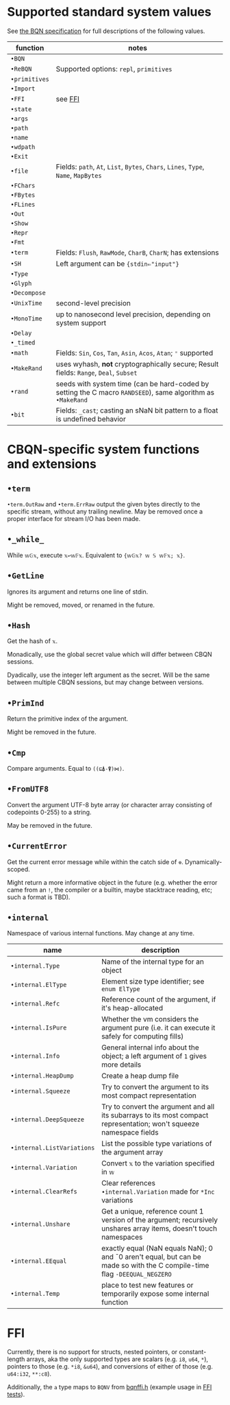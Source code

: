# Supported standard system values

See [the BQN specification](https://mlochbaum.github.io/BQN/spec/system.html) for full descriptions of the following values.

| function      | notes |
|---------------|-------|
| `•BQN`        | |
| `•ReBQN`      | Supported options: `repl`, `primitives` |
| `•primitives` | |
| `•Import`     | |
| `•FFI`        | see [FFI](#ffi) |
| `•state`      | |
| `•args`       | |
| `•path`       | |
| `•name`       | |
| `•wdpath`     | |
| `•Exit`       | |
| `•file`       | Fields: `path`, `At`, `List`, `Bytes`, `Chars`, `Lines`, `Type`, `Name`, `MapBytes` |
| `•FChars`     | |
| `•FBytes`     | |
| `•FLines`     | |
| `•Out`        | |
| `•Show`       | |
| `•Repr`       | |
| `•Fmt`        | |
| `•term`       | Fields: `Flush`, `RawMode`, `CharB`, `CharN`; has extensions |
| `•SH`         | Left argument can be `{stdin⇐"input"}` |
| `•Type`       | |
| `•Glyph`      | |
| `•Decompose`  | |
| `•UnixTime`   | second-level precision |
| `•MonoTime`   | up to nanosecond level precision, depending on system support |
| `•Delay`      | |
| `•_timed`     | |
| `•math`       | Fields: `Sin`, `Cos`, `Tan`, `Asin`, `Acos`, `Atan`; `⁼` supported |
| `•MakeRand`   | uses wyhash, **not** cryptographically secure; Result fields: `Range`, `Deal`, `Subset` |
| `•rand`       | seeds with system time (can be hard-coded by setting the C macro `RANDSEED`), same algorithm as `•MakeRand` |
| `•bit`        | Fields: `_cast`; casting an sNaN bit pattern to a float is undefined behavior |

# CBQN-specific system functions and extensions

## `•term`

`•term.OutRaw` and `•term.ErrRaw` output the given bytes directly to the specific stream, without any trailing newline. May be removed once a proper interface for stream I/O has been made.

## `•_while_`

While `𝕨𝔾𝕩`, execute `𝕩↩𝕨𝔽𝕩`. Equivalent to `{𝕨𝔾𝕩? 𝕨 𝕊 𝕨𝔽𝕩; 𝕩}`.

## `•GetLine`

Ignores its argument and returns one line of stdin.

Might be removed, moved, or renamed in the future.

## `•Hash`

Get the hash of `𝕩`.

Monadically, use the global secret value which will differ between CBQN sessions.

Dyadically, use the integer left argument as the secret. Will be the same between multiple CBQN sessions, but may change between versions.

## `•PrimInd`

Return the primitive index of the argument.

Might be removed in the future.

## `•Cmp`

Compare arguments. Equal to `((⊑⍋-⍒)⋈)`.

## `•FromUTF8`

Convert the argument UTF-8 byte array (or character array consisting of codepoints 0-255) to a string.

May be removed in the future.

## `•CurrentError`

Get the current error message while within the catch side of `⎊`. Dynamically-scoped.

Might return a more informative object in the future (e.g. whether the error came from an `!`, the compiler or a builtin, maybe stacktrace reading, etc; such a format is TBD).

## `•internal`

Namespace of various internal functions. May change at any time.

| name                       | description |
|----------------------------|-------------|
| `•internal.Type`           | Name of the internal type for an object |
| `•internal.ElType`         | Element size type identifier; see `enum ElType` |
| `•internal.Refc`           | Reference count of the argument, if it's heap-allocated |
| `•internal.IsPure`         | Whether the vm considers the argument pure (i.e. it can execute it safely for computing fills) |
| `•internal.Info`           | General internal info about the object; a left argument of `1` gives more details |
| `•internal.HeapDump`       | Create a heap dump file |
| `•internal.Squeeze`        | Try to convert the argument to its most compact representation |
| `•internal.DeepSqueeze`    | Try to convert the argument and all its subarrays to its most compact representation; won't squeeze namespace fields |
| `•internal.ListVariations` | List the possible type variations of the argument array |
| `•internal.Variation`      | Convert `𝕩` to the variation specified in `𝕨` |
| `•internal.ClearRefs`      | Clear references `•internal.Variation` made for `*Inc` variations |
| `•internal.Unshare`        | Get a unique, reference count 1 version of the argument; recursively unshares array items, doesn't touch namespaces |
| `•internal.EEqual`         | exactly equal (NaN equals NaN); 0 and ¯0 aren't equal, but can be made so with the C compile-time flag `-DEEQUAL_NEGZERO` |
| `•internal.Temp`           | place to test new features or temporarily expose some internal function |

# FFI

Currently, there is no support for structs, nested pointers, or constant-length arrays, aka the only supported types are scalars (e.g. `i8`, `u64`, `*`), pointers to those (e.g. `*i8`, `&u64`), and conversions of either of those (e.g. `u64:i32`, `**:c8`).

Additionally, the `a` type maps to `BQNV` from [bqnffi.h](../include/bqnffi.h) (example usage in [FFI tests](../test/ffi/)).
